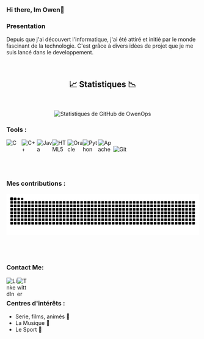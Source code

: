 ### Hi there, Im Owen👋

### **Presentation** 

Depuis que j'ai découvert l'informatique, j'ai été attiré et initié par le monde fascinant de la technologie. C'est grâce à divers idées de projet que je me suis lancé dans le developpement.

<br />
<div align="center"><h2>📈 Statistiques 📉</h2></div>
<br />

<p align="center">
  <img src="https://github-readme-stats.vercel.app/api?username=OwenOps&show_icons=true&theme=darcula&include_all_commits=true&count_private=true&langs_count=5&hide=stars" alt="Statistiques de GitHub de OwenOps">
</p>

### Tools :

<img align="left" alt="C" width="40px" src="https://cdn.jsdelivr.net/gh/devicons/devicon/icons/c/c-original.svg" />&nbsp;&nbsp;&nbsp;&nbsp;&nbsp;&nbsp;&nbsp;
<img align="left" alt="C++" width="40px" src="https://cdn.jsdelivr.net/gh/devicons/devicon/icons/cplusplus/cplusplus-original.svg" />&nbsp;&nbsp;&nbsp;&nbsp;&nbsp;&nbsp;&nbsp;
<img align="left" alt="Java" width="40px" src="https://cdn.jsdelivr.net/gh/devicons/devicon/icons/java/java-original.svg" />&nbsp;&nbsp;&nbsp;&nbsp;&nbsp;&nbsp;&nbsp;
<img align="left" alt="HTML5" width="40px" src="https://cdn.jsdelivr.net/gh/devicons/devicon/icons/html5/html5-original.svg" />&nbsp;&nbsp;&nbsp;&nbsp;&nbsp;&nbsp;&nbsp;
<img align="left" alt="Oracle" width="40px" src="https://cdn.jsdelivr.net/gh/devicons/devicon/icons/oracle/oracle-original.svg" />&nbsp;&nbsp;&nbsp;&nbsp;&nbsp;&nbsp;&nbsp;
<img align="left" alt="Python" width="40px" src="https://cdn.jsdelivr.net/gh/devicons/devicon/icons/python/python-original.svg" />&nbsp;&nbsp;&nbsp;&nbsp;&nbsp;&nbsp;&nbsp;
<img align="left" alt="Apache" width="40px" src="https://cdn.jsdelivr.net/gh/devicons/devicon/icons/apache/apache-plain-wordmark.svg" /> &nbsp;&nbsp;&nbsp;&nbsp;&nbsp;&nbsp;&nbsp;
<img align="left" alt="Git" width="40px" src="https://cdn.jsdelivr.net/gh/devicons/devicon/icons/git/git-original-wordmark.svg" />
          
          

<br />
<br />
<br />
 
 ### Mes contributions :
![snake gif](https://github.com/OwenOps/OwenOps/blob/output/github-contribution-grid-snake.svg)

<br />
<br />

### Contact Me:

<a href="https://www.linkedin.com/in/owen-rebeller-37161126b/"><img align="left" alt="LinkedIn" width="28px" src="https://cdn.jsdelivr.net/gh/devicons/devicon/icons/linkedin/linkedin-original.svg" /></a>

<a href="https://twitter.com/your-username/"><img align="left" alt="Twitter" width="28px" src="https://cdn.jsdelivr.net/gh/devicons/devicon/icons/twitter/twitter-original.svg" /></a>

</br>
</br>

### Centres d'intérêts :

- Serie, films, animés 🎥
- La Musique 🎵
- Le Sport 💪

